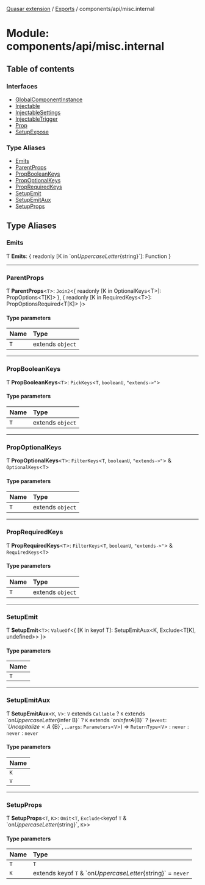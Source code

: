 [Quasar extension](../index.md) / [Exports](../modules.md) / components/api/misc.internal

# Module: components/api/misc.internal

## Table of contents

### Interfaces

- [GlobalComponentInstance](../interfaces/components_api_misc_internal.GlobalComponentInstance.md)
- [Injectable](../interfaces/components_api_misc_internal.Injectable.md)
- [InjectableSettings](../interfaces/components_api_misc_internal.InjectableSettings.md)
- [InjectableTrigger](../interfaces/components_api_misc_internal.InjectableTrigger.md)
- [Prop](../interfaces/components_api_misc_internal.Prop.md)
- [SetupExpose](../interfaces/components_api_misc_internal.SetupExpose.md)

### Type Aliases

- [Emits](components_api_misc_internal.md#emits)
- [ParentProps](components_api_misc_internal.md#parentprops)
- [PropBooleanKeys](components_api_misc_internal.md#propbooleankeys)
- [PropOptionalKeys](components_api_misc_internal.md#propoptionalkeys)
- [PropRequiredKeys](components_api_misc_internal.md#proprequiredkeys)
- [SetupEmit](components_api_misc_internal.md#setupemit)
- [SetupEmitAux](components_api_misc_internal.md#setupemitaux)
- [SetupProps](components_api_misc_internal.md#setupprops)

## Type Aliases

### Emits

Ƭ **Emits**: { readonly [K in \`on${UppercaseLetter}${string}\`]: Function }

___

### ParentProps

Ƭ **ParentProps**<`T`\>: `Join2`<{ readonly [K in OptionalKeys<T\>]: PropOptions<T[K]\> }, { readonly [K in RequiredKeys<T\>]: PropOptionsRequired<T[K]\> }\>

#### Type parameters

| Name | Type |
| :------ | :------ |
| `T` | extends `object` |

___

### PropBooleanKeys

Ƭ **PropBooleanKeys**<`T`\>: `PickKeys`<`T`, `booleanU`, ``"extends->"``\>

#### Type parameters

| Name | Type |
| :------ | :------ |
| `T` | extends `object` |

___

### PropOptionalKeys

Ƭ **PropOptionalKeys**<`T`\>: `FilterKeys`<`T`, `booleanU`, ``"extends->"``\> & `OptionalKeys`<`T`\>

#### Type parameters

| Name | Type |
| :------ | :------ |
| `T` | extends `object` |

___

### PropRequiredKeys

Ƭ **PropRequiredKeys**<`T`\>: `FilterKeys`<`T`, `booleanU`, ``"extends->"``\> & `RequiredKeys`<`T`\>

#### Type parameters

| Name | Type |
| :------ | :------ |
| `T` | extends `object` |

___

### SetupEmit

Ƭ **SetupEmit**<`T`\>: `ValueOf`<{ [K in keyof T]: SetupEmitAux<K, Exclude<T[K], undefined\>\> }\>

#### Type parameters

| Name |
| :------ |
| `T` |

___

### SetupEmitAux

Ƭ **SetupEmitAux**<`K`, `V`\>: `V` extends `Callable` ? `K` extends \`on${UppercaseLetter}${infer B}\` ? `K` extends \`on${infer A}${B}\` ? (`event`: \`${Uncapitalize<A\>}${B}\`, ...`args`: `Parameters`<`V`\>) => `ReturnType`<`V`\> : `never` : `never` : `never`

#### Type parameters

| Name |
| :------ |
| `K` |
| `V` |

___

### SetupProps

Ƭ **SetupProps**<`T`, `K`\>: `Omit`<`T`, `Exclude`<keyof `T` & \`on${UppercaseLetter}${string}\`, `K`\>\>

#### Type parameters

| Name | Type |
| :------ | :------ |
| `T` | `T` |
| `K` | extends keyof `T` & \`on${UppercaseLetter}${string}\` = `never` |
